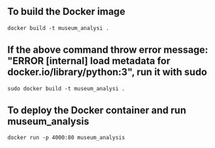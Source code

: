 ## To build the Docker image
`docker build -t museum_analysi .`

## If the above command throw error message: "ERROR [internal] load metadata for docker.io/library/python:3", run it with sudo
`sudo docker build -t museum_analysi .`

## To deploy the Docker container and run museum_analysis
`docker run -p 4000:80 museum_analysis`

